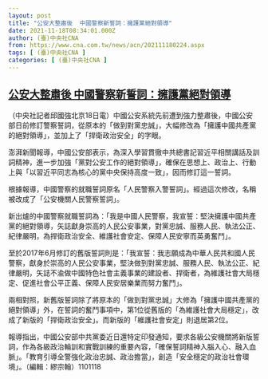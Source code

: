 ```yaml
---
layout: post
title: "公安大整肅後  中國警察新誓詞：擁護黨絕對領導"
date: 2021-11-18T08:34:01.000Z
author: (臺)中央社CNA
from: https://www.cna.com.tw/news/acn/202111180224.aspx
tags: [ (臺)中央社CNA ]
categories: [ (臺)中央社CNA ]
---
```

<!--1637224441000-->
[公安大整肅後  中國警察新誓詞：擁護黨絕對領導](https://www.cna.com.tw/news/acn/202111180224.aspx)
------

<div>
<div></div><div><p>（中央社記者邱國強北京18日電）中國公安系統先前遭到強力整肅後，中國公安部日前修訂警察誓詞，從原本的「做到對黨忠誠」，大幅修改為「擁護中國共產黨的絕對領導」，並加上了「捍衛政治安全」的字眼。</p><p>澎湃新聞報導，中國公安部表示，為深入學習貫徹中共總書記習近平相關講話及訓詞精神，進一步加強「黨對公安工作的絕對領導」，確保在思想上、政治上、行動上與「以習近平同志為核心的黨中央保持高度一致」，因而修訂這一誓詞。</p><p>根據報導，中國警察的就職誓詞原名「人民警察入警誓詞」。經過這次修改，名稱被改成了「公安機關人民警察誓詞」。</p><p>新出爐的中國警察就職誓詞為：「我是中國人民警察，我宣誓：堅決擁護中國共產黨的絕對領導，矢誌獻身崇高的人民公安事業，對黨忠誠、服務人民、執法公正、紀律嚴明，為捍衛政治安全、維護社會安定、保障人民安寧而英勇奮鬥」。</p><p>至於2017年6月修訂的舊版誓詞則是：「我宣誓：我志願成為中華人民共和國人民警察，獻身於崇高的人民公安事業，堅決做到對黨忠誠、服務人民、執法公正、紀律嚴明，矢誌不渝做中國特色社會主義事業的建設者、捍衛者，為維護社會大局穩定、促進社會公平正義、保障人民安居樂業而努力奮鬥」。</p><p>兩相對照，新舊版誓詞除了將原本的「做到對黨忠誠」大修為「擁護中國共產黨的絕對領導」外，在誓詞的奮鬥事項中，第1位從舊版的「為維護社會大局穩定」，改成了新版的「捍衛政治安全」。而新版的「維護社會安定」則退居第2位。</p><p>報導指出，中國公安部中共黨委近日還特定印發通知，要求各級公安機關將新版誓詞，作為各級政治輪訓和實戰訓練的重要內容，「確保誓詞精神入腦入心、融入血脈」。「教育引導全警強化政治忠誠、政治擔當」，創造「安全穩定的政治社會環境」。（編輯：繆宗翰）1101118</p></div>
</div>
